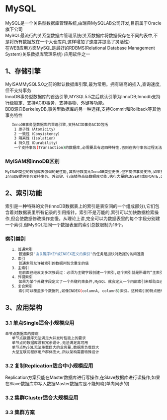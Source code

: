 # MySQL
  MySQL是一个关系型数据库管理系统,由瑞典MySQLAB公司开发,目前属于Oracle旗下公司  
  MySQL最流行的关系型数据库管理系统(关系数据库将数据保存在不同的表中,不是将所有数据放在一个大仓库内,这样增加了速度并提高了灵活性)  
  在WEB应用方面MySQL是最好的RDBMS(Relational Database Management System)关系数据库管理系统) 应用软件之一  

## 1、存储引擎
   MyISAMMySQL5.0之前的默认数据库引擎,最为常用。拥有较高的插入,查询速度,但不支持事务  
   InnoDB事务型数据库的首选引擎,MYSQL5.5之后默认引擎为InnoDB;Innodb支持行级锁定、支持ACID事务、支持事物、外键等功能。    
   BDB源自BerkeleyDB,事务型数据库的另一种选择,支持Commit和Rollback等其他事务特性  
```bash
   InnoDB事务型数据库的首选引擎,支持ACID事务ACID包括
    1 原子性（Atomicity）
    2 一致性（Consistency）
    3 隔离性（Isolation）
    4 持久性（Durability）
    一个支持事务(Transaction)的数据库,必需要具有这四种特性,否则在执行事务过程无法保证数据的正确性   
```
### MyISAM和innoDB区别
```bash
MyISAM类型的数据库表强调的是性能,其执行数度比InnoDB类型更快,但不提供事务支持,如果执行大量的SELECT(查询)操作,MyISAM是更好的选择,支持表锁。
InnoDB提供事务支持事务、外部键、行级锁等高级数据库功能,执行大量的INSERT或UPDATE,出于性能方面的考虑,可以考虑使用InnoDB引擎。
```

## 2、索引功能
   索引是一种特殊的文件(InnoDB数据表上的索引是表空间的一个组成部分),它们包含着对数据表里所有记录的引用指针。索引不是万能的,索引可以加快数据检索操作,但会使数据修改操作变慢。从理论上讲,完全可以为数据表里的每个字段分别建一个索引,但MySQL把同一个数据表里的索引总数限制为16个。
### 索引类别
```bash
   1．普通索引
      普通索引"由关键字KEY或INDEX定义的索引"的任务是加快对数据的访问速度
   2．索引
      普通索引允许被索引的数据列包含重复的值
   3．主索引
      在前面已经反复多次强调过：必须为主键字段创建一个索引,这个索引就是所谓的“主索引”。主索引区别是：前者在定义时使用的关键字是 PRIMARY 而不是 UNIQUE
   4．外键索引
      如果为某个外键字段定义了一个外键约束条件,MySQL 就会定义一个内部索引来帮助自己以最有效率的方式去管理和使用外键约束条件
   5．复合索引
      索引可以覆盖多个数据列,如像INDEX(columnA, columnB)索引。这种索引的特点是MySQL可以有选择地使用一个这样的索引    
```
## 3、应用架构
### 3.1 单点Single适合小规模应用
```bash
单节点数据库的弊病
   单节点数据库无法满足大并发时性能上的要求
   单节点的数据库没有冗余设计,无法满足高可用
   单节点MySQL无法承载巨大的业务量,数据库负载巨大
   大型互联网程序用户群体庞大,所以架构需要特殊设计
```
### 3.2 复制Replication适合中小规模应用
Replication方案只能在Master数据库进行写操作,在Slave数据库进行读操作;如果在Slave数据库中写入数据Master数据库是不能知晓(单向同步的)
### 3.2 集群Cluster适合大规模应用
### 3.3 集群方案
